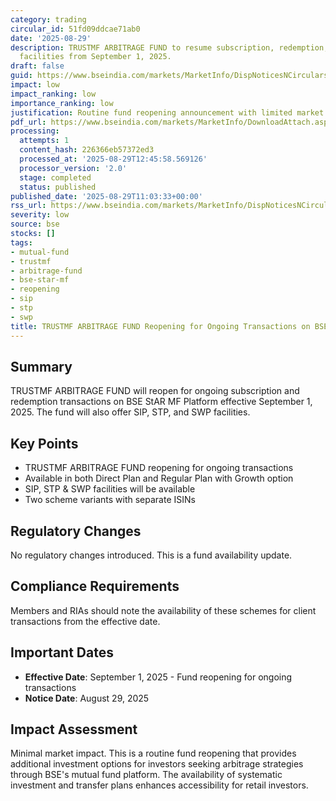 ```yaml
---
category: trading
circular_id: 51fd09ddcae71ab0
date: '2025-08-29'
description: TRUSTMF ARBITRAGE FUND to resume subscription, redemption, and SIP/STP/SWP
  facilities from September 1, 2025.
draft: false
guid: https://www.bseindia.com/markets/MarketInfo/DispNoticesNCirculars.aspx?Noticeid={1E1ED26C-40E4-402F-AD9B-3A112B0911EE}&noticeno=20250829-13&dt=08/29/2025&icount=13&totcount=37&flag=0
impact: low
impact_ranking: low
importance_ranking: low
justification: Routine fund reopening announcement with limited market impact
pdf_url: https://www.bseindia.com/markets/MarketInfo/DownloadAttach.aspx?id=20250829-13&attachedId=
processing:
  attempts: 1
  content_hash: 226366eb57372ed3
  processed_at: '2025-08-29T12:45:58.569126'
  processor_version: '2.0'
  stage: completed
  status: published
published_date: '2025-08-29T11:03:33+00:00'
rss_url: https://www.bseindia.com/markets/MarketInfo/DispNoticesNCirculars.aspx?Noticeid={1E1ED26C-40E4-402F-AD9B-3A112B0911EE}&noticeno=20250829-13&dt=08/29/2025&icount=13&totcount=37&flag=0
severity: low
source: bse
stocks: []
tags:
- mutual-fund
- trustmf
- arbitrage-fund
- bse-star-mf
- reopening
- sip
- stp
- swp
title: TRUSTMF ARBITRAGE FUND Reopening for Ongoing Transactions on BSE StAR MF Platform
---
```


## Summary

TRUSTMF ARBITRAGE FUND will reopen for ongoing subscription and redemption transactions on BSE StAR MF Platform effective September 1, 2025. The fund will also offer SIP, STP, and SWP facilities.

## Key Points

- TRUSTMF ARBITRAGE FUND reopening for ongoing transactions
- Available in both Direct Plan and Regular Plan with Growth option
- SIP, STP & SWP facilities will be available
- Two scheme variants with separate ISINs

## Regulatory Changes

No regulatory changes introduced. This is a fund availability update.

## Compliance Requirements

Members and RIAs should note the availability of these schemes for client transactions from the effective date.

## Important Dates

- **Effective Date**: September 1, 2025 - Fund reopening for ongoing transactions
- **Notice Date**: August 29, 2025

## Impact Assessment

Minimal market impact. This is a routine fund reopening that provides additional investment options for investors seeking arbitrage strategies through BSE's mutual fund platform. The availability of systematic investment and transfer plans enhances accessibility for retail investors.
